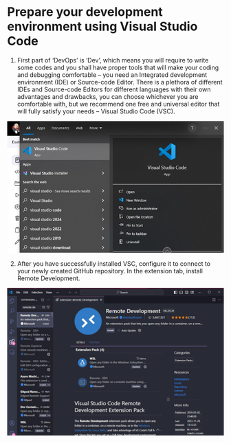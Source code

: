 # Prepare your development environment using Visual Studio Code

1. First part of ‘DevOps’ is ‘Dev’, which means you will require to write some codes and you shall have proper tools that will make
   your coding and debugging comfortable – you need an Integrated development environment (IDE) or Source-code Editor. There is a
   plethora of different IDEs and Source-code Editors for different languages with their own advantages and drawbacks, you can choose
   whichever you are comfortable with, but we recommend one free and universal editor that will fully satisfy your needs –
   Visual Studio Code (VSC).

![image](image/vs.jpg)

2. After you have successfully installed VSC, configure it to connect to your newly created GitHub repository. In the extension tab, install Remote Development.

![image](image/remote.jpg)
